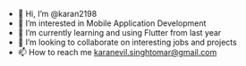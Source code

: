 - 👋 Hi, I’m @karan2198
- 👀 I’m interested in Mobile Application Development
- 🌱 I’m currently learning and using Flutter from last year
- 💞️ I’m looking to collaborate on interesting jobs and projects
- 📫 How to reach me karanevil.singhtomar@gmail.com

<!---
karan2198/karan2198 is a ✨ special ✨ repository because its `README.md` (this file) appears on your GitHub profile.
You can click the Preview link to take a look at your changes.
--->
